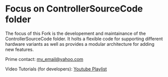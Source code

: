 # Focus on ControllerSourceCode folder

The focus of this Fork is the developement and maintainance of the ControllerSourceCode folder. It holts a flexible code for supporting different hardware variants as well as provides a modular architecture for adding new features. 

Prime contact: [mv_email@yahoo.com](mailto:mv_email@yahoo.com)


Video Tutorials (for developers): [Youtube Playlist](https://www.youtube.com/watch?v=gKr-EH8vHxM&list=PLtBsFN3o4c54h5fr7lDnGuZhvKIA5Fhd3)

